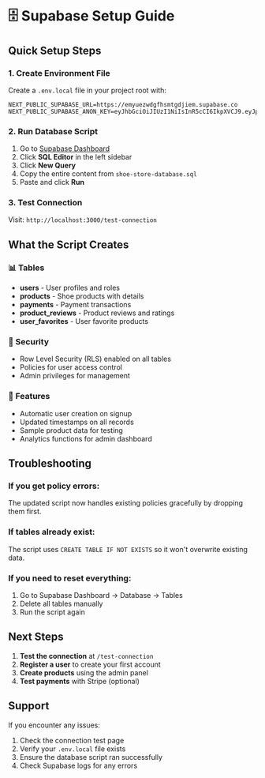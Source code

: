 # 🗄️ Supabase Setup Guide

## Quick Setup Steps

### 1. Create Environment File
Create a `.env.local` file in your project root with:

```env
NEXT_PUBLIC_SUPABASE_URL=https://emyuezwdgfhsmtgdjiem.supabase.co
NEXT_PUBLIC_SUPABASE_ANON_KEY=eyJhbGciOiJIUzI1NiIsInR5cCI6IkpXVCJ9.eyJpc3MiOiJzdXBhYmFzZSIsInJlZiI6ImVteXVlendkZ2Zoc210Z2RqaWVtIiwicm9sZSI6ImFub24iLCJpYXQiOjE3NTQ2OTY1NDQsImV4cCI6MjA3MDI3MjU0NH0.m5Zb9bHVp8R7q8wK_7heef72S6LVEjho90aGcEIUPsA
```

### 2. Run Database Script
1. Go to [Supabase Dashboard](https://supabase.com/dashboard/project/emyuezwdgfhsmtgdjiem)
2. Click **SQL Editor** in the left sidebar
3. Click **New Query**
4. Copy the entire content from `shoe-store-database.sql`
5. Paste and click **Run**

### 3. Test Connection
Visit: `http://localhost:3000/test-connection`

## What the Script Creates

### 📊 Tables
- **users** - User profiles and roles
- **products** - Shoe products with details
- **payments** - Payment transactions
- **product_reviews** - Product reviews and ratings
- **user_favorites** - User favorite products

### 🔐 Security
- Row Level Security (RLS) enabled on all tables
- Policies for user access control
- Admin privileges for management

### 🚀 Features
- Automatic user creation on signup
- Updated timestamps on all records
- Sample product data for testing
- Analytics functions for admin dashboard

## Troubleshooting

### If you get policy errors:
The updated script now handles existing policies gracefully by dropping them first.

### If tables already exist:
The script uses `CREATE TABLE IF NOT EXISTS` so it won't overwrite existing data.

### If you need to reset everything:
1. Go to Supabase Dashboard → Database → Tables
2. Delete all tables manually
3. Run the script again

## Next Steps

1. **Test the connection** at `/test-connection`
2. **Register a user** to create your first account
3. **Create products** using the admin panel
4. **Test payments** with Stripe (optional)

## Support

If you encounter any issues:
1. Check the connection test page
2. Verify your `.env.local` file exists
3. Ensure the database script ran successfully
4. Check Supabase logs for any errors



